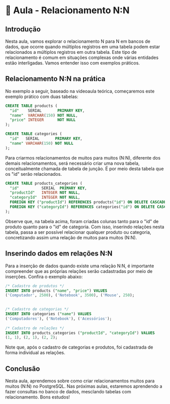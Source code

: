 # 📘 Aula - Relacionamento N:N

## Introdução

Nesta aula, vamos explorar o relacionamento N para N em bancos de dados, que ocorre quando múltiplos registros em uma tabela podem estar relacionados a múltiplos registros em outra tabela. Este tipo de relacionamento é comum em situações complexas onde várias entidades estão interligadas. Vamos entender isso com exemplos práticos.

## Relacionamento N:N na prática

No exemplo a seguir, baseado na videoaula teórica, começaremos este exemplo prático com duas tabelas:
```sql
CREATE TABLE products (
  "id"    SERIAL       PRIMARY KEY,
  "name"  VARCHAR(150) NOT NULL,
  "price" INTEGER      NOT NULL
);

CREATE TABLE categories (
  "id"   SERIAL       PRIMARY KEY,
  "name" VARCHAR(150) NOT NULL 
);
```
Para criarmos relacionamentos de muitos para muitos (N:N), diferente dos demais relacionamentos, será necessário criar uma nova tabela, conceitualmente chamada de tabela de junção. É por meio desta tabela que os "id" serão relacionados.
```sql
CREATE TABLE products_categories (
  "id"          SERIAL  PRIMARY KEY,
  "productId"   INTEGER NOT NULL,
  "categoryId"  INTEGER NOT NULL,
  FOREIGN KEY ("productId") REFERENCES products("id") ON DELETE CASCADE,
  FOREIGN KEY ("categoryId") REFERENCES categories("id") ON DELETE CASCADE
);
```
Observe que, na tabela acima, foram criadas colunas tanto para o "id" de produto quanto para o "id" de categoria. Com isso, inserindo relações nesta tabela, passa a ser possível relacionar qualquer produto ou categoria, concretizando assim uma relação de muitos para muitos (N:N).

## Inserindo dados em relações N:N

Para a inserção de dados quando existe uma relação N:N, é importante compreender que as próprias relações serão cadastradas por meio de inserções. Confira o exemplo abaixo:
```sql
/* Cadastro de produtos */⁠
INSERT INTO products ("name", "price") VALUES
('Computador', 2500), ('Notebook', 3500), ('Mouse', 250);

⁠
/* Cadastro de categorias */
INSERT INTO categories ("name") VALUES
('Computadores'), ('Notebook'), ('Acessórios');
⁠
/* Cadastro de relações */
INSERT INTO products_categories ("productId", "categoryId") VALUES
(1, 1), (2, 1), (2, 2);
```
Note que, após o cadastro de categorias e produtos, foi cadastrada de forma individual as relações.

## Conclusão

Nesta aula, aprendemos sobre como criar relacionamentos muitos para muitos (N:N) no PostgreSQL. Nas próximas aulas, estaremos aprendendo a fazer consultas no banco de dados, mesclando tabelas com relacionamento. Bons estudos!
